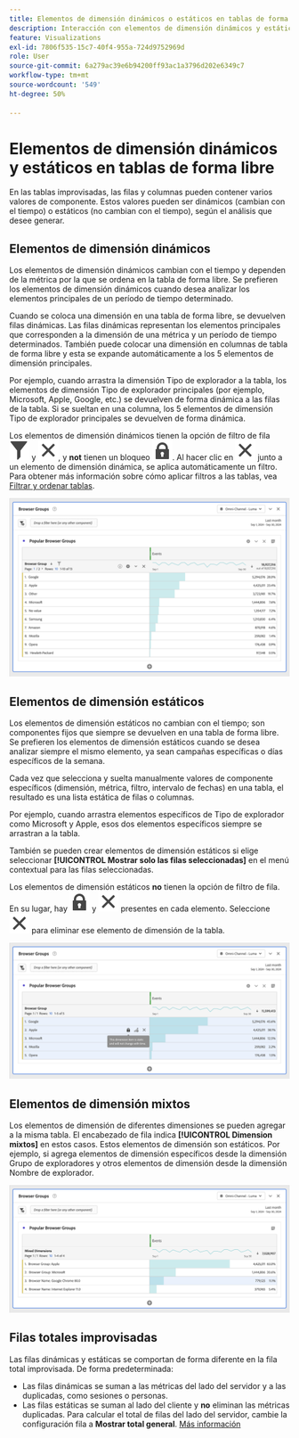 ```yaml
---
title: Elementos de dimensión dinámicos o estáticos en tablas de forma libre
description: Interacción con elementos de dimensión dinámicos y estáticos en tablas
feature: Visualizations
exl-id: 7806f535-15c7-40f4-955a-724d9752969d
role: User
source-git-commit: 6a279ac39e6b94200ff93ac1a3796d202e6349c7
workflow-type: tm+mt
source-wordcount: '549'
ht-degree: 50%

---
```


# Elementos de dimensión dinámicos y estáticos en tablas de forma libre

En las tablas improvisadas, las filas y columnas pueden contener varios valores de componente. Estos valores pueden ser dinámicos (cambian con el tiempo) o estáticos (no cambian con el tiempo), según el análisis que desee generar.

## Elementos de dimensión dinámicos

Los elementos de dimensión dinámicos cambian con el tiempo y dependen de la métrica por la que se ordena en la tabla de forma libre. Se prefieren los elementos de dimensión dinámicos cuando desea analizar los elementos principales de un período de tiempo determinado.

Cuando se coloca una dimensión en una tabla de forma libre, se devuelven filas dinámicas. Las filas dinámicas representan los elementos principales que corresponden a la dimensión de una métrica y un período de tiempo determinados. También puede colocar una dimensión en columnas de tabla de forma libre y esta se expande automáticamente a los 5 elementos de dimensión principales.

Por ejemplo, cuando arrastra la dimensión Tipo de explorador a la tabla, los elementos de dimensión Tipo de explorador principales (por ejemplo, Microsoft, Apple, Google, etc.) se devuelven de forma dinámica a las filas de la tabla. Si se sueltan en una columna, los 5 elementos de dimensión Tipo de explorador principales se devuelven de forma dinámica.

Los elementos de dimensión dinámicos tienen la opción de filtro de fila ![Filter](/help/assets/icons/Filter.svg) y ![Close](/help/assets/icons/Close.svg), y **not** tienen un bloqueo ![LockClosed](/help/assets/icons/LockClosed.svg). <!--do they have the lock icon? --> Al hacer clic en ![Cerrar](/help/assets/icons/Close.svg) junto a un elemento de dimensión dinámica, se aplica automáticamente un filtro. Para obtener más información sobre cómo aplicar filtros a las tablas, vea [Filtrar y ordenar tablas](/help/analysis-workspace/visualizations/freeform-table/filter-and-sort.md).


![Una tabla de forma libre que resalta el icono de filtro.](assets/dynamic-items.png)

## Elementos de dimensión estáticos

Los elementos de dimensión estáticos no cambian con el tiempo; son componentes fijos que siempre se devuelven en una tabla de forma libre. Se prefieren los elementos de dimensión estáticos cuando se desea analizar siempre el mismo elemento, ya sean campañas específicas o días específicos de la semana.

Cada vez que selecciona y suelta manualmente valores de componente específicos (dimensión, métrica, filtro, intervalo de fechas) en una tabla, el resultado es una lista estática de filas o columnas.

Por ejemplo, cuando arrastra elementos específicos de Tipo de explorador como Microsoft y Apple, esos dos elementos específicos siempre se arrastran a la tabla.

También se pueden crear elementos de dimensión estáticos si elige seleccionar **[!UICONTROL Mostrar solo las filas seleccionadas]** en el menú contextual para las filas seleccionadas.

Los elementos de dimensión estáticos **no** tienen la opción de filtro de fila. En su lugar, hay ![LockClosed](/help/assets/icons/LockClosed.svg) y ![Close](/help/assets/icons/Close.svg) presentes en cada elemento. Seleccione ![Cerrar](/help/assets/icons/Close.svg) para eliminar ese elemento de dimensión de la tabla.

![Una tabla de forma libre que muestra el tipo de explorador y la fila de Microsoft con un icono de candado. Nota: este elemento de dimensión es estático y no cambiará con el tiempo.](assets/static-items.png)

## Elementos de dimensión mixtos

Los elementos de dimensión de diferentes dimensiones se pueden agregar a la misma tabla. El encabezado de fila indica **[!UICONTROL Dimension mixtos]** en estos casos. Estos elementos de dimensión son estáticos. Por ejemplo, si agrega elementos de dimensión específicos desde la dimensión Grupo de exploradores y otros elementos de dimensión desde la dimensión Nombre de explorador.

![Una tabla de forma libre que resalta la columna Dimension mixtos.](assets/mixed-dimensions.png)

## Filas totales improvisadas

Las filas dinámicas y estáticas se comportan de forma diferente en la fila total improvisada. De forma predeterminada:

* Las filas dinámicas se suman a las métricas del lado del servidor y a las duplicadas, como sesiones o personas.
* Las filas estáticas se suman al lado del cliente y **no** eliminan las métricas duplicadas. Para calcular el total de filas del lado del servidor, cambie la configuración fila a **Mostrar total general**. [Más información](https://experienceleague.adobe.com/docs/analytics/analyze/analysis-workspace/visualizations/freeform-table/workspace-totals.html?lang=es)
